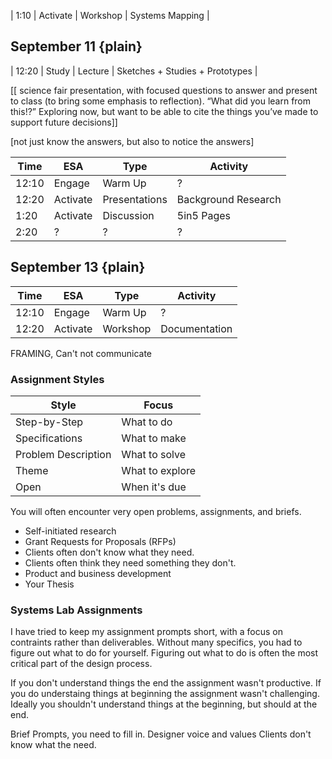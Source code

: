 





| 1:10  | Activate | Workshop | Systems Mapping      |


## September 11 {plain}


| 12:20 | Study    | Lecture  | Sketches + Studies + Prototypes |

[[ science fair presentation, with focused questions to answer and present to class (to bring some emphasis to reflection). “What did you learn from this!?” Exploring now, but want to be able to cite the things you’ve made to support future decisions]]



[not just know the answers, but also to notice the answers]


| Time  | ESA      | Type          | Activity            |
| ----- | -------- | ------------- | ------------------- |
| 12:10 | Engage   | Warm Up       | ?                   |
| 12:20 | Activate | Presentations | Background Research |
| 1:20  | Activate | Discussion    | 5in5 Pages          |
| 2:20  | ?        | ?             | ?                   |


## September 13 {plain}


| Time  | ESA      | Type     | Activity      |
| ----- | -------- | -------- | ------------- |
| 12:10 | Engage   | Warm Up  | ?             |
| 12:20 | Activate | Workshop | Documentation |

FRAMING, Can't not communicate





### Assignment Styles

| Style               | Focus           |
| ------------------- | --------------- |
| Step-by-Step        | What to do      |
| Specifications      | What to make    |
| Problem Description | What to solve   |
| Theme               | What to explore |
| Open                | When it's due   |

You will often encounter very open problems, assignments, and briefs.

- Self-initiated research
- Grant Requests for Proposals (RFPs)
- Clients often don't know what they need. 
- Clients often think they need something they don't.
- Product and business development
- Your Thesis



### Systems Lab Assignments

I have tried to keep my assignment prompts short, with a focus on contraints rather than deliverables. Without many specifics, you had to figure out what to do for yourself. Figuring out what to do is often the most critical part of the design process.

If you don't understand things the end the assignment wasn't productive.
If you do understaing things at beginning the assignment wasn't challenging.
Ideally you shouldn't understand things at the beginning, but should at the end.


Brief Prompts, you need to fill in.
    Designer voice and values
    Clients don't know what the need.




